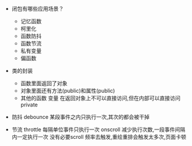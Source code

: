 - 闭包有哪些应用场景？
    - 记忆函数
    - 柯里化
    - 函数防抖
    - 函数节流
    - 私有变量
    - 偏函数

- 类的封装
    - 函数里面返回了对象
    - 对象里面还有方法(public)和属性(public)
    - 其他的函数 变量 在返回对象上不可以直接访问,但在内部可以直接访问 private

- 防抖 debounce
    某段事件之内只执行一次,其次的都会被干掉

- 节流 throttle
    每隔单位事件只执行一次
    onscroll 减少执行次数,一段事件间隔内一定执行一次 
    没有必要scroll 频率去触发,重绘重排会触发太多次,页面卡顿
